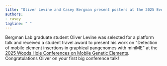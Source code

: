 ```yaml
---
title: "Oliver Levine and Casey Bergman present posters at the 2025 Evolution Meeting"
authors:
- casey
tagline: " "
---
```

Bergman Lab graduate student Oliver Levine was selected for a platform talk and received a student travel award to present his work on "Detection of mobile element insertions in graphical pangenomes with miniME" at the [2025 Woods Hole Conferences on Mobile Genetic Elements](https://www.eventsquid.com/event.cfm?event_id=28372). Congratulations Oliver on your first big conference talk!